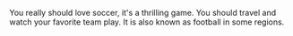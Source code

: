 You really should love soccer, it's a thrilling game. You should travel and watch your favorite team play.
It is also known as football in some regions.
